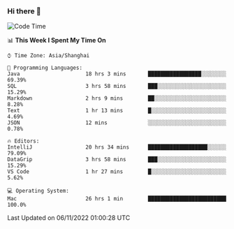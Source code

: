 ### Hi there 👋


<!--START_SECTION:waka-->
![Code Time](http://img.shields.io/badge/Code%20Time-877%20hrs%2040%20mins-blue)

📊 **This Week I Spent My Time On** 

```text
⌚︎ Time Zone: Asia/Shanghai

💬 Programming Languages: 
Java                     18 hrs 3 mins       █████████████████░░░░░░░░   69.39% 
SQL                      3 hrs 58 mins       ███░░░░░░░░░░░░░░░░░░░░░░   15.29% 
Markdown                 2 hrs 9 mins        ██░░░░░░░░░░░░░░░░░░░░░░░   8.28% 
Text                     1 hr 13 mins        █░░░░░░░░░░░░░░░░░░░░░░░░   4.69% 
JSON                     12 mins             ░░░░░░░░░░░░░░░░░░░░░░░░░   0.78%

🔥 Editors: 
IntelliJ                 20 hrs 34 mins      ███████████████████░░░░░░   79.09% 
DataGrip                 3 hrs 58 mins       ███░░░░░░░░░░░░░░░░░░░░░░   15.29% 
VS Code                  1 hr 27 mins        █░░░░░░░░░░░░░░░░░░░░░░░░   5.62%

💻 Operating System: 
Mac                      26 hrs 1 min        █████████████████████████   100.0%

```


 Last Updated on 06/11/2022 01:00:28 UTC
<!--END_SECTION:waka-->

<!--
**SillyPasty/SillyPasty** is a ✨ _special_ ✨ repository because its `README.md` (this file) appears on your GitHub profile.

Here are some ideas to get you started:

- 🔭 I’m currently working on ...
- 🌱 I’m currently learning ...
- 👯 I’m looking to collaborate on ...
- 🤔 I’m looking for help with ...
- 💬 Ask me about ...
- 📫 How to reach me: ...
- 😄 Pronouns: ...
- ⚡ Fun fact: ...
-->


